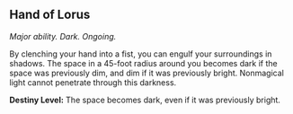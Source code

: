 ## Hand of Lorus

_Major ability. Dark. Ongoing._

By clenching your hand into a fist, you can engulf your surroundings in shadows. The space in a 45-foot radius around you becomes dark if the space was previously dim, and dim if it was previously bright. Nonmagical light cannot penetrate through this darkness.

**Destiny Level:**
The space becomes dark, even if it was previously bright.
